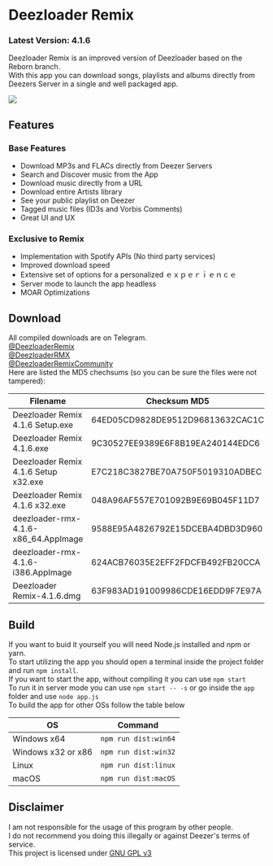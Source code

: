 # Deezloader Remix
### Latest Version: 4.1.6
Deezloader Remix is an improved version of Deezloader based on the Reborn branch.<br/>
With this app you can download songs, playlists and albums directly from Deezers Server in a single and well packaged app.

![](https://i.imgur.com/NeOg9YU.png)
## Features
### Base Features
* Download MP3s and FLACs directly from Deezer Servers
* Search and Discover music from the App
* Download music directly from a URL
* Download entire Artists library
* See your public playlist on Deezer
* Tagged music files (ID3s and Vorbis Comments)
* Great UI and UX

### Exclusive to Remix
* Implementation with Spotify APIs (No third party services)
* Improved download speed
* Extensive set of options for a personalized ｅｘｐｅｒｉｅｎｃｅ
* Server mode to launch the app headless
* MOAR Optimizations

## Download
All compiled downloads are on Telegram.<br>
[@DeezloaderRemix](https://t.me/DeezloaderRemix)<br>
[@DeezloaderRMX](https://t.me/DeezloaderRMX)<br>
[@DeezloaderRemixCommunity](https://t.me/DeezloaderRemixCommunity)<br>
Here are listed the MD5 chechsums (so you can be sure the files were not tampered):<br>

| Filename                             | Checksum MD5                     |
| ------------------------------------ | -------------------------------- |
| Deezloader Remix 4.1.6 Setup.exe     | 64ED05CD9828DE9512D96813632CAC1C |
| Deezloader Remix 4.1.6.exe           | 9C30527EE9389E6F8B19EA240144EDC6 |
| Deezloader Remix 4.1.6 Setup x32.exe | E7C218C3827BE70A750F5019310ADBEC |
| Deezloader Remix 4.1.6 x32.exe       | 048A96AF557E701092B9E69B045F11D7 |
| deezloader-rmx-4.1.6-x86_64.AppImage | 9588E95A4826792E15DCEBA4DBD3D960 |
| deezloader-rmx-4.1.6-i386.AppImage   | 624ACB76035E2EFF2FDCFB492FB20CCA |
| Deezloader Remix-4.1.6.dmg           | 63F983AD191009986CDE16EDD9F7E97A |

## Build
If you want to buid it yourself you will need Node.js installed and npm or yarn.<br/>
To start utilizing the app you should open a terminal inside the project folder and run `npm install`.<br/>
If you want to start the app, without compiling it you can use `npm start`<br/>
To run it in server mode you can use `npm start -- -s` or go inside the `app` folder and use `node app.js`<br/>
To build the app for other OSs follow the table below

| OS                 | Command              |
| ------------------ | -------------------- |
| Windows x64        | `npm run dist:win64` |
| Windows x32 or x86 | `npm run dist:win32` |
| Linux              | `npm run dist:linux` |
| macOS              | `npm run dist:macOS` |

## Disclaimer
I am not responsible for the usage of this program by other people.<br/>
I do not recommend you doing this illegally or against Deezer's terms of service.<br/>
This project is licensed under [GNU GPL v3](https://www.gnu.org/licenses/gpl-3.0.html)
